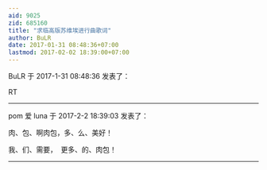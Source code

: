 ```yaml
---
aid: 9025
zid: 685160
title: "求临高版苏维埃进行曲歌词"
author: BuLR
date: 2017-01-31 08:48:36+07:00
lastmod: 2017-02-02 18:39:00+07:00
---
```


BuLR 于 2017-1-31 08:48:36 发表了：

RT

---

pom 爱 luna 于 2017-2-2 18:39:03 发表了：

肉、包、啊肉包，多、么、美好！

我、们、需要，&nbsp;&nbsp;更多、的、肉包！

---
